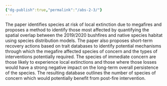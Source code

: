 ```yaml
---
{"dg-publish":true,"permalink":"/abs-2-3/"}
---
```



The paper identifies species at risk of local extinction due to megafires and proposes a method to identify those most affected by quantifying the spatial overlap between the 2019/2020 bushfires and native species habitat using species distribution models. The paper also proposes short-term recovery actions based on trait databases to identify potential mechanisms through which the megafire affected species of concern and the types of interventions potentially required. The species of immediate concern are those likely to experience local extinctions and those where those losses would have a strong negative impact on the long-term overall persistence of the species. The resulting database outlines the number of species of concern which would potentially benefit from post-fire intervention.